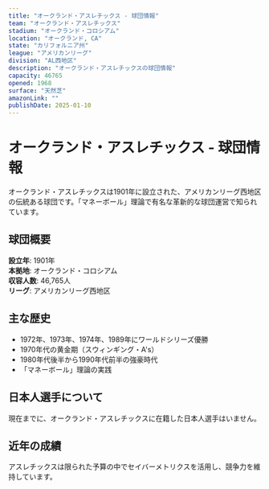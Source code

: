 ```yaml
---
title: "オークランド・アスレチックス - 球団情報"
team: "オークランド・アスレチックス"
stadium: "オークランド・コロシアム"
location: "オークランド, CA"
state: "カリフォルニア州"
league: "アメリカンリーグ"
division: "AL西地区"
description: "オークランド・アスレチックスの球団情報"
capacity: 46765
opened: 1968
surface: "天然芝"
amazonLink: ""
publishDate: 2025-01-10
---
```


# オークランド・アスレチックス - 球団情報

オークランド・アスレチックスは1901年に設立された、アメリカンリーグ西地区の伝統ある球団です。「マネーボール」理論で有名な革新的な球団運営で知られています。

## 球団概要

**設立年**: 1901年  
**本拠地**: オークランド・コロシアム  
**収容人数**: 46,765人  
**リーグ**: アメリカンリーグ西地区  

## 主な歴史

- 1972年、1973年、1974年、1989年にワールドシリーズ優勝
- 1970年代の黄金期（スウィンギング・A's）
- 1980年代後半から1990年代前半の強豪時代
- 「マネーボール」理論の実践

## 日本人選手について

現在までに、オークランド・アスレチックスに在籍した日本人選手はいません。

## 近年の成績

アスレチックスは限られた予算の中でセイバーメトリクスを活用し、競争力を維持しています。